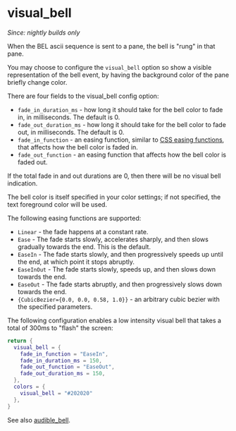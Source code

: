# visual_bell

*Since: nightly builds only*

When the BEL ascii sequence is sent to a pane, the bell is "rung" in that pane.

You may choose to configure the `visual_bell` option so show a visible representation of the bell event,
by having the background color of the pane briefly change color.

There are four fields to the visual_bell config option:

* `fade_in_duration_ms` - how long it should take for the bell color to fade in, in milliseconds. The default is 0.
* `fade_out_duration_ms` - how long it should take for the bell color to fade out, in milliseconds. The default is 0.
* `fade_in_function` - an easing function, similar to [CSS easing functions](https://developer.mozilla.org/en-US/docs/Web/CSS/easing-function), that affects how the bell color is faded in.
* `fade_out_function` - an easing function that affects how the bell color is faded out.

If the total fade in and out durations are 0, then there will be no visual bell indication.

The bell color is itself specified in your color settings; if not specified, the text foreground color will be used.

The following easing functions are supported:

* `Linear` - the fade happens at a constant rate.
* `Ease` - The fade starts slowly, accelerates sharply, and then slows gradually towards the end. This is the default.
* `EaseIn` - The fade starts slowly, and then progressively speeds up until the end, at which point it stops abruptly.
* `EaseInOut` - The fade starts slowly, speeds up, and then slows down towards the end.
* `EaseOut` - The fade starts abruptly, and then progressively slows down towards the end.
* `{CubicBezier={0.0, 0.0, 0.58, 1.0}}` - an arbitrary cubic bezier with the specified parameters.

The following configuration enables a low intensity visual bell that takes a total of 300ms to "flash" the screen:

```lua
return {
  visual_bell = {
    fade_in_function = "EaseIn",
    fade_in_duration_ms = 150,
    fade_out_function = "EaseOut",
    fade_out_duration_ms = 150,
  },
  colors = {
    visual_bell = "#202020"
  },
}
```

See also [audible_bell](audible_bell.md).
